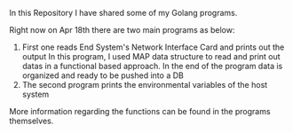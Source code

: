 In this Repository I have shared some of my Golang programs.

Right now on Apr 18th there are two main programs as below:
  
  1) First one reads End System's Network Interface Card and prints out the output
     In this program, I used MAP data structure to read and print out datas in a functional based approach. In the end of the program data is organized and      ready to be pushed into a DB
  2) The second program prints the environmental variables of the host system

More information regarding the functions can be found in the programs themselves.
